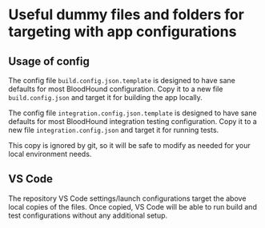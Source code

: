 # Useful dummy files and folders for targeting with app configurations

## Usage of config

The config file `build.config.json.template` is designed to have sane defaults for most BloodHound configuration. Copy
it to a new file `build.config.json` and target it for building the app locally.

The config file `integration.config.json.template` is designed to have sane defaults for most BloodHound integration testing configuration.
Copy it to a new file `integration.config.json` and target it for running tests.

This copy is ignored by git, so it will be safe to modify as needed for your local environment needs.

## VS Code

The repository VS Code settings/launch configurations target the above local copies of the files. Once copied, VS Code
will be able to run build and test configurations without any additional setup.
